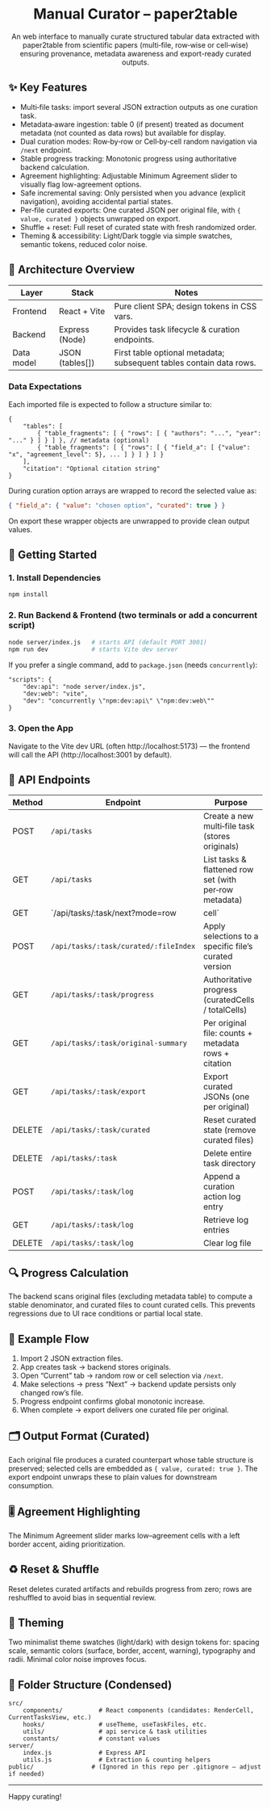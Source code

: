 <div align="center">

# Manual Curator – paper2table

An web interface to manually curate structured tabular data extracted with paper2table from scientific papers (multi‑file, row‑wise or cell‑wise) ensuring provenance, metadata awareness and export-ready curated outputs.

</div>

## ✨ Key Features

- Multi‑file tasks: import several JSON extraction outputs as one curation task.
- Metadata‑aware ingestion: table 0 (if present) treated as document metadata (not counted as data rows) but available for display.
- Dual curation modes: Row‑by‑row or Cell‑by‑cell random navigation via `/next` endpoint.
- Stable progress tracking: Monotonic progress using authoritative backend calculation.
- Agreement highlighting: Adjustable Minimum Agreement slider to visually flag low-agreement options.
- Safe incremental saving: Only persisted when you advance (explicit navigation), avoiding accidental partial states.
- Per‑file curated exports: One curated JSON per original file, with `{ value, curated }` objects unwrapped on export.
- Shuffle + reset: Full reset of curated state with fresh randomized order.
- Theming & accessibility: Light/Dark toggle via simple swatches, semantic tokens, reduced color noise.

## 🧱 Architecture Overview

| Layer | Stack | Notes |
|-------|-------|-------|
| Frontend | React + Vite | Pure client SPA; design tokens in CSS vars. |
| Backend | Express (Node) | Provides task lifecycle & curation endpoints. |
| Data model | JSON (tables[]) | First table optional metadata; subsequent tables contain data rows. |

### Data Expectations
Each imported file is expected to follow a structure similar to:

```jsonc
{
	"tables": [
		{ "table_fragments": [ { "rows": [ { "authors": "...", "year": "..." } ] } ] }, // metadata (optional)
		{ "table_fragments": [ { "rows": [ { "field_a": [ {"value": "x", "agreement_level": 5}, ... ] } ] } ] }
	],
	"citation": "Optional citation string"
}
```

During curation option arrays are wrapped to record the selected value as:
```json
{ "field_a": { "value": "chosen option", "curated": true } }
```

On export these wrapper objects are unwrapped to provide clean output values.

## 🚀 Getting Started

### 1. Install Dependencies
```bash
npm install
```

### 2. Run Backend & Frontend (two terminals or add a concurrent script)
```bash
node server/index.js   # starts API (default PORT 3001)
npm run dev            # starts Vite dev server
```

If you prefer a single command, add to `package.json` (needs `concurrently`):
```jsonc
"scripts": {
	"dev:api": "node server/index.js",
	"dev:web": "vite",
	"dev": "concurrently \"npm:dev:api\" \"npm:dev:web\""
}
```

### 3. Open the App
Navigate to the Vite dev URL (often http://localhost:5173) — the frontend will call the API (http://localhost:3001 by default).

## 📡 API Endpoints

| Method | Endpoint | Purpose |
|--------|----------|---------|
| POST | `/api/tasks` | Create a new multi‑file task (stores originals) |
| GET | `/api/tasks` | List tasks & flattened row set (with per‑row metadata) |
| GET | `/api/tasks/:task/next?mode=row|cell` | Random next uncurated row or cell |
| POST | `/api/tasks/:task/curated/:fileIndex` | Apply selections to a specific file’s curated version |
| GET | `/api/tasks/:task/progress` | Authoritative progress (curatedCells / totalCells) |
| GET | `/api/tasks/:task/original-summary` | Per original file: counts + metadata rows + citation |
| GET | `/api/tasks/:task/export` | Export curated JSONs (one per original) |
| DELETE | `/api/tasks/:task/curated` | Reset curated state (remove curated files) |
| DELETE | `/api/tasks/:task` | Delete entire task directory |
| POST | `/api/tasks/:task/log` | Append a curation action log entry |
| GET | `/api/tasks/:task/log` | Retrieve log entries |
| DELETE | `/api/tasks/:task/log` | Clear log file |

## 🔍 Progress Calculation
The backend scans original files (excluding metadata table) to compute a stable denominator, and curated files to count curated cells. This prevents regressions due to UI race conditions or partial local state.

## 🧪 Example Flow
1. Import 2 JSON extraction files.
2. App creates task → backend stores originals.
3. Open “Current” tab → random row or cell selection via `/next`.
4. Make selections → press “Next” → backend update persists only changed row’s file.
5. Progress endpoint confirms global monotonic increase.
6. When complete → export delivers one curated file per original.

## 🗂 Output Format (Curated)
Each original file produces a curated counterpart whose table structure is preserved; selected cells are embedded as `{ value, curated: true }`. The export endpoint unwraps these to plain values for downstream consumption.

## 🎚 Agreement Highlighting
The Minimum Agreement slider marks low–agreement cells with a left border accent, aiding prioritization.

## ♻️ Reset & Shuffle
Reset deletes curated artifacts and rebuilds progress from zero; rows are reshuffled to avoid bias in sequential review.

## 🎨 Theming
Two minimalist theme swatches (light/dark) with design tokens for: spacing scale, semantic colors (surface, border, accent, warning), typography and radii. Minimal color noise improves focus.

## 🧩 Folder Structure (Condensed)
```
src/
	components/          # React components (candidates: RenderCell, CurrentTasksView, etc.)
	hooks/               # useTheme, useTaskFiles, etc.
	utils/               # api service & task utilities
	constants/           # constant values
server/
	index.js             # Express API
	utils.js             # Extraction & counting helpers
public/                # (Ignored in this repo per .gitignore – adjust if needed)
```



---
Happy curating! 

